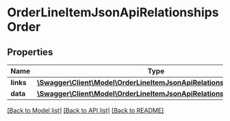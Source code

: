 # OrderLineItemJsonApiRelationshipsOrder

## Properties
Name | Type | Description | Notes
------------ | ------------- | ------------- | -------------
**links** | [**\Swagger\Client\Model\OrderLineItemJsonApiRelationshipsOrderLinks**](OrderLineItemJsonApiRelationshipsOrderLinks.md) |  | [optional] 
**data** | [**\Swagger\Client\Model\OrderLineItemJsonApiRelationshipsOrderData**](OrderLineItemJsonApiRelationshipsOrderData.md) |  | [optional] 

[[Back to Model list]](../../README.md#documentation-for-models) [[Back to API list]](../../README.md#documentation-for-api-endpoints) [[Back to README]](../../README.md)

